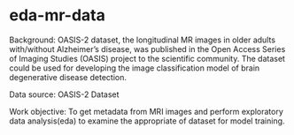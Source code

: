 # eda-mr-data
Background:
OASIS-2 dataset, the longitudinal MR images in older adults with/without Alzheimer’s disease, was published in the Open Access Series of Imaging Studies (OASIS) project to the scientific community. The dataset could be used for developing the image classification model of brain degenerative disease detection.

Data source: OASIS-2 Dataset

Work objective: To get metadata from MRI images and perform exploratory data analysis(eda) to examine the appropriate of dataset for model training.

